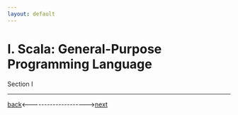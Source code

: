 ```yaml
---
layout: default
---
```


# I. Scala: General-Purpose Programming Language

Section I

* * *

[back](../)<-------------------->[next](../sec2/2.md)
